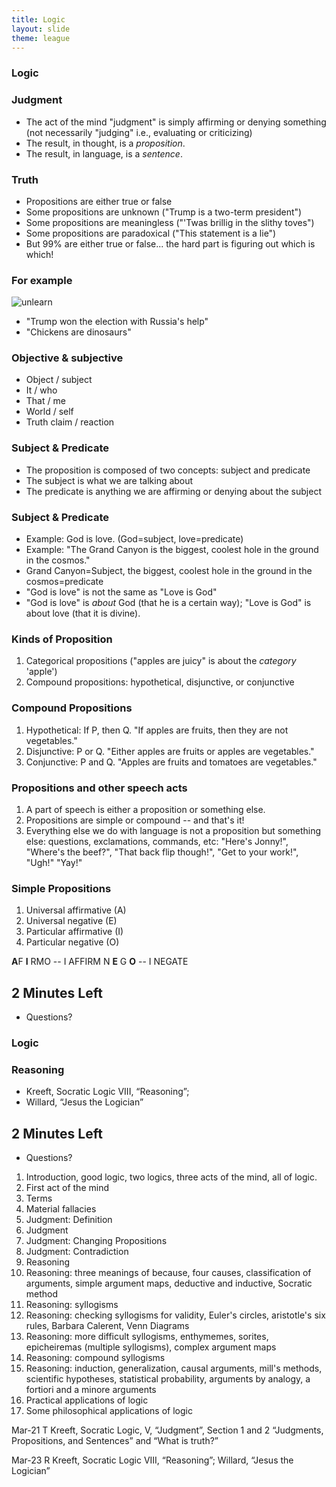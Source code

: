 ```yaml
---
title: Logic
layout: slide
theme: league
---
```


<section data-background="http://www.keithbuhler.com/images/tree-of-science.png"><!--Day 1 begin-->
<section data-background="http://www.lse.ac.uk/philosophy/wp-content/uploads/2016/04/mobius-lr2-1.gif" data-markdown><!--Intro slide begin-->

# Logic

</section> <!--Intro slide end-->
<section data-markdown> 


### Judgment

- The act of the mind "judgment" is simply affirming or denying something (not necessarily "judging" i.e., evaluating or criticizing)
- The result, in thought, is a *proposition*. 
- The result, in language, is a *sentence*.


</section><section data-markdown>

### Truth

- Propositions are either true or false 
- Some propositions are unknown ("Trump is a two-term president")
- Some propositions are meaningless ("'Twas brillig in the slithy toves")
- Some propositions are paradoxical ("This statement is a lie")
- But 99% are either true or false... the hard part is figuring out which is which!


</section><section data-markdown>


### For example

![unlearn](https://s-media-cache-ak0.pinimg.com/736x/80/3e/86/803e86052f46b83569a8942c976057b9.jpg)
- "Trump won the election with Russia's help"
- "Chickens are dinosaurs" 



</section><section data-markdown>


### Objective & subjective

- Object / subject
- It / who
- That / me
- World / self
- Truth claim / reaction

</section><section data-markdown>

### Subject & Predicate

- The proposition is composed of two concepts: subject and predicate
- The subject is what we are talking about
- The predicate is anything we are affirming or denying about the subject

</section><section data-markdown>


### Subject & Predicate

- Example: God is love. (God=subject, love=predicate)
- Example: "The Grand Canyon is the biggest, coolest hole in the ground in the cosmos."
- Grand Canyon=Subject, the biggest, coolest hole in the ground in the cosmos=predicate
- "God is love" is not the same as "Love is God"
- "God is love" is *about* God (that he is a certain way); "Love is God" is about love (that it is divine).


</section><section data-markdown>


### Kinds of Proposition

1. Categorical propositions ("apples are juicy" is about the *category* 'apple')
2. Compound propositions: hypothetical, disjunctive, or conjunctive

</section><section data-markdown>

### Compound Propositions

1. Hypothetical: If P, then Q. "If apples are fruits, then they are not vegetables."
2. Disjunctive: P or Q. "Either apples are fruits or apples are vegetables."
3. Conjunctive: P and Q. "Apples are fruits and tomatoes are vegetables."

</section><section data-markdown>


### Propositions and other speech acts

1. A part of speech is either a proposition or something else.
2. Propositions are simple or compound -- and that's it!
3. Everything else we do with language is not a proposition but something else: questions, exclamations, commands, etc: "Here's Jonny!", "Where's the beef?", "That back flip though!", "Get to your work!", "Ugh!" "Yay!"

</section><section data-markdown>


### Simple Propositions

1. Universal affirmative (A)
2. Universal negative (E)
3. Particular affirmative (I)
4. Particular negative (O)


**A**F **I** RMO  -- I AFFIRM
N **E** G **O** -- I NEGATE


</section><section data-markdown>




## 2 Minutes Left
* Questions?

</section>
</section><!--Syllabus end-->


<section data-background="http://www.keithbuhler.com/images/tree-of-science-red.svg" ><!--Wed, Intro begin-->
<section data-markdown>

# Logic

</section><section data-markdown>

### Reasoning

- Kreeft, Socratic Logic VIII, “Reasoning”; 
- Willard, “Jesus the Logician”

</section><section data-markdown>

</section><section data-markdown>
</section><section data-markdown>
</section><section data-markdown>
</section><section data-markdown>
</section><section data-markdown>



## 2 Minutes Left
* Questions?

</section>
</section><!--Day 2 end-->



1. Introduction, good logic, two logics, three acts of the mind, all of logic.
1. First act of the mind
2. Terms
3. Material fallacies
4. Judgment: Definition
5. Judgment
6. Judgment: Changing Propositions
7. Judgment: Contradiction
8. Reasoning
9. Reasoning: three meanings of because, four causes, classification of arguments, simple argument maps, deductive and inductive, Socratic method
10. Reasoning: syllogisms
11. Reasoning: checking syllogisms for validity, Euler's circles, aristotle's six rules, Barbara Calerent, Venn Diagrams
12. Reasoning: more difficult syllogisms, enthymemes, sorites, epicheiremas (multiple syllogisms), complex argument maps
13. Reasoning: compound syllogisms
14. Reasoning: induction, generalization, causal arguments, mill's methods, scientific hypotheses, statistical probability, arguments by analogy, a fortiori and a minore arguments
15. Practical applications of logic
16. Some philosophical applications of logic



Mar-21 T Kreeft, Socratic Logic, V, “Judgment”, Section 1 and 2 “Judgments, Propositions, and Sentences” and “What is truth?” 

Mar-23 R Kreeft, Socratic Logic VIII, “Reasoning”; Willard, “Jesus the Logician”

